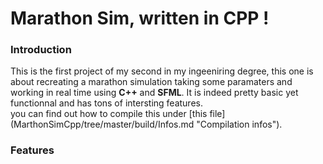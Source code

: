 <h1>Marathon Sim, written in CPP !</h1>
<h3>Introduction</h3>
<p>This is the first project of my second in my ingeeniring degree, this one is about recreating a marathon simulation taking some paramaters and working in real time using <strong>C++</strong> and <strong>SFML</strong>. It is indeed pretty basic yet functionnal and has tons of intersting features.<br/>you can find out how to compile this under  [this file](MarthonSimCpp/tree/master/build/Infos.md "Compilation infos").
</p>

<h3> Features </h3>
<p></p>
